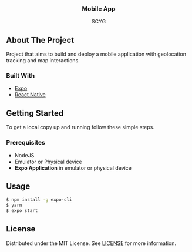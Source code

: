 <p align="center">
  <h3 align="center">Mobile App</h3>
  <p align="center">
  SCYG
</p>

## About The Project

Project that aims to build and deploy a mobile application with geolocation tracking and map interactions.

### Built With

* [Expo](https://docs.expo.dev/)
* [React Native](https://reactnative.dev/)

## Getting Started

To get a local copy up and running follow these simple steps.

### Prerequisites

* NodeJS
* Emulator or Physical device
* **Expo Application** in emulator or physical device

## Usage

```bash
$ npm install -g expo-cli
$ yarn
$ expo start
```

## License

Distributed under the MIT License. See [LICENSE](../LICENSE) for more information.